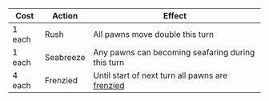 | Cost | Action | Effect |
| --------- | ------ | ------ |
| 1 each | Rush | All pawns move double this turn |
| 1 each | Seabreeze | Any pawns can becoming seafaring during this turn |
| 4 each | Frenzied | Until start of next turn all pawns are [frenzied](/appendix/?id=frenzied) |